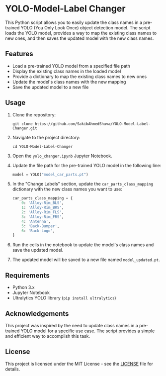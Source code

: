 # YOLO-Model-Label Changer

This Python script allows you to easily update the class names in a pre-trained YOLO (You Only Look Once) object detection model. The script loads the YOLO model, provides a way to map the existing class names to new ones, and then saves the updated model with the new class names.

## Features

- Load a pre-trained YOLO model from a specified file path
- Display the existing class names in the loaded model
- Provide a dictionary to map the existing class names to new ones
- Update the model's class names with the new mapping
- Save the updated model to a new file

## Usage

1. Clone the repository:

   ```
   git clone https://github.com/SakibAhmedShuva/YOLO-Model-Label-Changer.git
   ```

2. Navigate to the project directory:

   ```
   cd YOLO-Model-Label-Changer
   ```

3. Open the `yolo_changer.ipynb` Jupyter Notebook.

4. Update the file path for the pre-trained YOLO model in the following line:

   ```python
   model = YOLO("model_car_parts.pt")
   ```

5. In the "Change Labels" section, update the `car_parts_class_mapping` dictionary with the new class names you want to use:

   ```python
   car_parts_class_mapping = {
       0: 'Alloy-Rim_BLS',
       1: 'Alloy-Rim_BRS',
       2: 'Alloy-Rim_FLS',
       3: 'Alloy-Rim_FRS',
       4: 'Antenna',
       5: 'Back-Bumper',
       6: 'Back-Logo',
   }
   ```

6. Run the cells in the notebook to update the model's class names and save the updated model.

7. The updated model will be saved to a new file named `model_updated.pt`.

## Requirements

- Python 3.x
- Jupyter Notebook
- Ultralytics YOLO library (`pip install ultralytics`)

## Acknowledgements

This project was inspired by the need to update class names in a pre-trained YOLO model for a specific use case. The script provides a simple and efficient way to accomplish this task.

## License

This project is licensed under the MIT License - see the [LICENSE](LICENSE) file for details.
